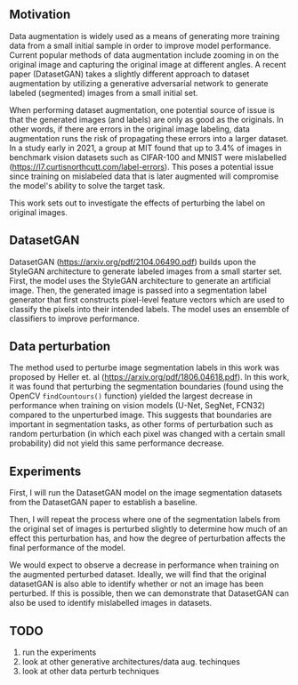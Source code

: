 ## Motivation
Data augmentation is widely used as a means of generating more training data from a small initial sample in order to improve model performance. Current popular methods of data augmentation include zooming in on the original image and capturing the original image at different angles. A recent paper (DatasetGAN) takes a slightly different approach to dataset augmentation by utilizing a generative adversarial network to generate labeled (segmented) images from a small initial set.

When performing dataset augmentation, one potential source of issue is that the generated images (and labels) are only as good as the originals. In other words, if there are errors in the original image labeling, data augmentation runs the risk of propagating these errors into a larger dataset. In a study early in 2021, a group at MIT found that up to 3.4% of images in benchmark vision datasets such as CIFAR-100 and MNIST were mislabelled (https://l7.curtisnorthcutt.com/label-errors). This poses a potential issue since training on mislabeled data that is later augmented will compromise the model's ability to solve the target task.

This work sets out to investigate the effects of perturbing the label on original images.

## DatasetGAN
DatasetGAN (https://arxiv.org/pdf/2104.06490.pdf) builds upon the StyleGAN architecture to generate labeled images from a small starter set. First, the model uses the StyleGAN architecture to generate an artificial image. Then, the generated image is passed into a segmentation label generator that first constructs pixel-level feature vectors which are used to classify the pixels into their intended labels. The model uses an ensemble of classifiers to improve performance.

## Data perturbation
The method used to perturbe image segmentation labels in this work was proposed by Heller et. al (https://arxiv.org/pdf/1806.04618.pdf). In this work, it was found that perturbing the segmentation boundaries (found using the OpenCV `findCountours()` function) yielded the largest decrease in performance when training on vision models (U-Net, SegNet, FCN32) compared to the unperturbed image. This suggests that boundaries are important in segmentation tasks, as other forms of perturbation such as random perturbation (in which each pixel was changed with a certain small probability) did not yield this same performance decrease.

## Experiments
First, I will run the DatasetGAN model on the image segmentation datasets from the DatasetGAN paper to establish a baseline.

Then, I will repeat the process where one of the segmentation labels from the original set of images is perturbed slightly to determine how much of an effect this perturbation has, and how the degree of perturbation affects the final performance of the model.

We would expect to observe a decrease in performance when training on the augmented perturbed dataset. Ideally, we will find that the original datasetGAN is also able to identify whether or not an image has been perturbed. If this is possible, then we can demonstrate that DatasetGAN can also be used to identify mislabelled images in datasets.

## TODO
1. run the experiments
2. look at other generative architectures/data aug. techinques
3. look at other data perturb techniques